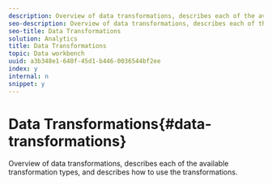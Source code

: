 ```yaml
---
description: Overview of data transformations, describes each of the available transformation types, and describes how to use the transformations.
seo-description: Overview of data transformations, describes each of the available transformation types, and describes how to use the transformations.
seo-title: Data Transformations
solution: Analytics
title: Data Transformations
topic: Data workbench
uuid: a3b348e1-640f-45d1-b446-0036544bf2ee
index: y
internal: n
snippet: y
---
```


# Data Transformations{#data-transformations}

Overview of data transformations, describes each of the available transformation types, and describes how to use the transformations.

